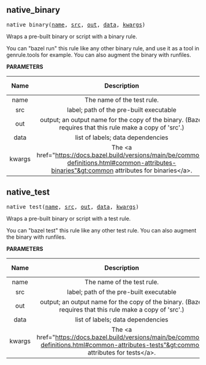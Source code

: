 <!-- Generated with Stardoc: http://skydoc.bazel.build -->

<a name="#native_binary"></a>

## native_binary

<pre>
native_binary(<a href="#native_binary-name">name</a>, <a href="#native_binary-src">src</a>, <a href="#native_binary-out">out</a>, <a href="#native_binary-data">data</a>, <a href="#native_binary-kwargs">kwargs</a>)
</pre>

Wraps a pre-built binary or script with a binary rule.

You can "bazel run" this rule like any other binary rule, and use it as a tool in genrule.tools for example. You can also augment the binary with runfiles.


**PARAMETERS**


| Name  | Description | Default Value |
| :-------------: | :-------------: | :-------------: |
| name |  The name of the test rule.   |  none |
| src |  label; path of the pre-built executable   |  none |
| out |  output; an output name for the copy of the binary. (Bazel requires that this rule make a copy of 'src'.)   |  none |
| data |  list of labels; data dependencies   |  <code>None</code> |
| kwargs |  The &lt;a href="https://docs.bazel.build/versions/main/be/common-definitions.html#common-attributes-binaries"&gt;common attributes for binaries&lt;/a&gt;.   |  none |


<a name="#native_test"></a>

## native_test

<pre>
native_test(<a href="#native_test-name">name</a>, <a href="#native_test-src">src</a>, <a href="#native_test-out">out</a>, <a href="#native_test-data">data</a>, <a href="#native_test-kwargs">kwargs</a>)
</pre>

Wraps a pre-built binary or script with a test rule.

You can "bazel test" this rule like any other test rule. You can also augment the binary with
runfiles.


**PARAMETERS**


| Name  | Description | Default Value |
| :-------------: | :-------------: | :-------------: |
| name |  The name of the test rule.   |  none |
| src |  label; path of the pre-built executable   |  none |
| out |  output; an output name for the copy of the binary. (Bazel requires that this rule make a copy of 'src'.)   |  none |
| data |  list of labels; data dependencies   |  <code>None</code> |
| kwargs |  The &lt;a href="https://docs.bazel.build/versions/main/be/common-definitions.html#common-attributes-tests"&gt;common attributes for tests&lt;/a&gt;.   |  none |

